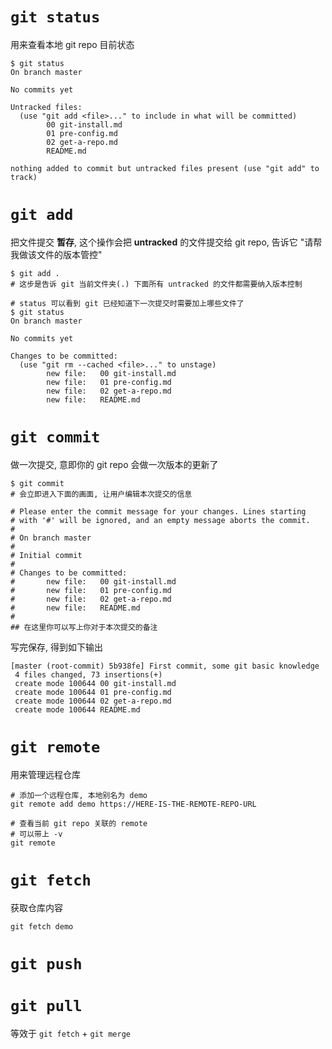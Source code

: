 # `git status`

用来查看本地 git repo 目前状态

```shell
$ git status
On branch master

No commits yet

Untracked files:
  (use "git add <file>..." to include in what will be committed)
        00 git-install.md
        01 pre-config.md
        02 get-a-repo.md
        README.md

nothing added to commit but untracked files present (use "git add" to track)
```



# `git add`

把文件提交 **暂存**, 这个操作会把 **untracked** 的文件提交给 git repo, 告诉它 "请帮我做该文件的版本管控"

```shell
$ git add .
# 这步是告诉 git 当前文件夹(.) 下面所有 untracked 的文件都需要纳入版本控制

# status 可以看到 git 已经知道下一次提交时需要加上哪些文件了
$ git status
On branch master

No commits yet

Changes to be committed:
  (use "git rm --cached <file>..." to unstage)
        new file:   00 git-install.md
        new file:   01 pre-config.md
        new file:   02 get-a-repo.md
        new file:   README.md

```



# `git commit`

做一次提交, 意即你的 git repo 会做一次版本的更新了

```shell
$ git commit
# 会立即进入下面的画面, 让用户编辑本次提交的信息

# Please enter the commit message for your changes. Lines starting
# with '#' will be ignored, and an empty message aborts the commit.
#
# On branch master
#
# Initial commit
#
# Changes to be committed:
#       new file:   00 git-install.md
#       new file:   01 pre-config.md
#       new file:   02 get-a-repo.md
#       new file:   README.md
#
## 在这里你可以写上你对于本次提交的备注
```



写完保存, 得到如下输出

```shell
[master (root-commit) 5b938fe] First commit, some git basic knowledge
 4 files changed, 73 insertions(+)
 create mode 100644 00 git-install.md
 create mode 100644 01 pre-config.md
 create mode 100644 02 get-a-repo.md
 create mode 100644 README.md
```



# `git remote`

用来管理远程仓库

```shell
# 添加一个远程仓库, 本地别名为 demo
git remote add demo https://HERE-IS-THE-REMOTE-REPO-URL

# 查看当前 git repo 关联的 remote
# 可以带上 -v
git remote
```



# `git fetch`

获取仓库内容

```shell
git fetch demo
```



# `git push`



# `git pull`

等效于 `git fetch` + `git merge`
